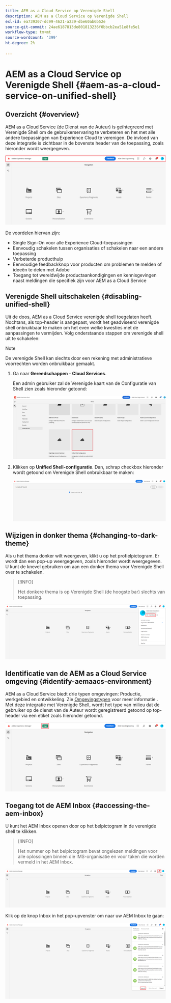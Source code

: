 ```yaml
---
title: AEM as a Cloud Service op Verenigde Shell
description: AEM as a Cloud Service op Verenigde Shell
exl-id: ea739307-dc99-4621-a239-dbe60ab6b52e
source-git-commit: 24ae6187813de801813236f0bbcb2ea51e8fe5e1
workflow-type: tm+mt
source-wordcount: '399'
ht-degree: 2%

---
```


# AEM as a Cloud Service op Verenigde Shell {#aem-as-a-cloud-service-on-unified-shell}

## Overzicht {#overview}

AEM as a Cloud Service (de Dienst van de Auteur) is geïntegreerd met Verenigde Shell om de gebruikerservaring te verbeteren en het met alle andere toepassingen van Experience Cloud te verenigen. De invloed van deze integratie is zichtbaar in de bovenste header van de toepassing, zoals hieronder wordt weergegeven.

![afbeelding](/help/overview/assets/unifiedshell_header.png)

De voordelen hiervan zijn:

* Single Sign-On voor alle Experience Cloud-toepassingen
* Eenvoudig schakelen tussen organisaties of schakelen naar een andere toepassing
* Verbeterde producthulp
* Eenvoudige feedbackknop voor producten om problemen te melden of ideeën te delen met Adobe
* Toegang tot wereldwijde productaankondigingen en kennisgevingen naast meldingen die specifiek zijn voor AEM as a Cloud Service

## Verenigde Shell uitschakelen {#disabling-unified-shell}

Uit de doos, AEM as a Cloud Service verenigde shell toegelaten heeft. Nochtans, als top-header is aangepast, wordt het geadviseerd verenigde shell onbruikbaar te maken om het even welke kwesties met de aanpassingen te vermijden. Volg onderstaande stappen om verenigde shell uit te schakelen:

>[!NOTE]
>De verenigde Shell kan slechts door een rekening met administratieve voorrechten worden onbruikbaar gemaakt.

1. Ga naar **Gereedschappen - Cloud Services**.

   Een admin gebruiker zal de Verenigde kaart van de Configuratie van Shell zien zoals hieronder getoond:

   ![afbeelding](/help/overview/assets/unifiedshell2.png)

1. Klikken op **Unified Shell-configuratie**. Dan, schrap checkbox hieronder wordt getoond om Verenigde Shell onbruikbaar te maken:

   ![afbeelding](/help/overview/assets/unifiedshell3.png)

## Wijzigen in donker thema {#changing-to-dark-theme}

Als u het thema donker wilt weergeven, klikt u op het profielpictogram. Er wordt dan een pop-up weergegeven, zoals hieronder wordt weergegeven. U kunt de knevel gebruiken om aan een donker thema voor Verenigde Shell over te schakelen.

>[!INFO]
>
>Het donkere thema is op Verenigde Shell (de hoogste bar) slechts van toepassing.

![afbeelding](/help/overview/assets/unifiedshell4.png)

## Identificatie van de AEM as a Cloud Service omgeving {#identify-aemaacs-environment}

AEM as a Cloud Service biedt drie typen omgevingen: Productie, werkgebied en ontwikkeling. Zie [Omgevingstypen](https://experienceleague.adobe.com/docs/experience-manager-cloud-service/content/implementing/using-cloud-manager/manage-environments.html?lang=en) voor meer informatie . Met deze integratie met Verenigde Shell, wordt het type van milieu dat de gebruiker op de dienst van de Auteur wordt geregistreerd getoond op top-header via een etiket zoals hieronder getoond.

![afbeelding](/help/overview/assets/unifiedshell_header_label.png)

## Toegang tot de AEM Inbox {#accessing-the-aem-inbox}

U kunt het AEM Inbox openen door op het belpictogram in de verenigde shell te klikken.

>[!INFO]
>
> Het nummer op het belpictogram bevat ongelezen meldingen voor alle oplossingen binnen die IMS-organisatie en voor taken die worden vermeld in het AEM Inbox.

![afbeelding](/help/overview/assets/unifiedshell5.png)

Klik op de knop Inbox in het pop-upvenster om naar uw AEM Inbox te gaan:

![afbeelding](/help/overview/assets/unifiedshell6.png)
